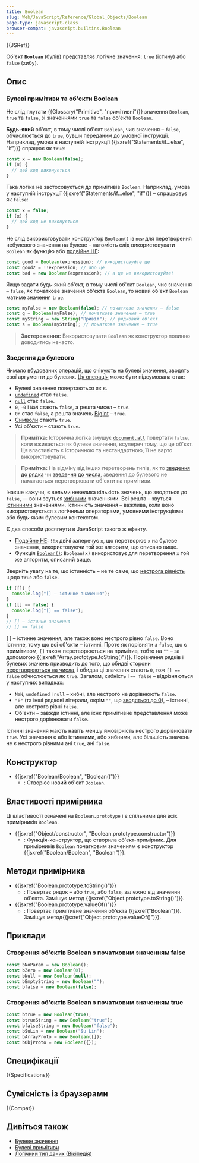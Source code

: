 ```yaml
---
title: Boolean
slug: Web/JavaScript/Reference/Global_Objects/Boolean
page-type: javascript-class
browser-compat: javascript.builtins.Boolean
---
```


{{JSRef}}

Об'єкт **`Boolean`** (булів) представляє логічне значення: `true` (істину) або `false` (хибу).

## Опис

### Булеві примітиви та об'єкти Boolean

Не слід плутати {{Glossary("Primitive", "примітивні")}} значення `Boolean`, `true` та `false`, зі значеннями `true` та `false` об'єкта `Boolean`.

**Будь-який** об'єкт, в тому числі об'єкт `Boolean`, чиє значення – `false`, обчислюється до `true`, бувши переданим до умовної інструкції. Наприклад, умова в наступній інструкції {{jsxref("Statements/if...else", "if")}} спрацює як `true`:

```js
const x = new Boolean(false);
if (x) {
  // цей код виконується
}
```

Така логіка не застосовується до примітивів `Boolean`. Наприклад, умова у наступній інструкції {{jsxref("Statements/if...else", "if")}} – спрацьовує як `false`:

```js
const x = false;
if (x) {
  // цей код не виконується
}
```

Не слід використовувати конструктор `Boolean()` із `new` для перетворення небулевого значення на булеве – натомість слід використовувати `Boolean` як функцію або [подвійне НЕ](/uk/docs/Web/JavaScript/Reference/Operators/Logical_NOT#podviine-ne-):

```js
const good = Boolean(expression); // використовуйте це
const good2 = !!expression; // або це
const bad = new Boolean(expression); // а це не використовуйте!
```

Якщо задати будь-який об'єкт, в тому числі об'єкт `Boolean`, чиє значення – `false`, як початкове значення об'єкта `Boolean`, то новий об'єкт `Boolean` матиме значення `true`.

```js
const myFalse = new Boolean(false); // початкове значення – false
const g = Boolean(myFalse); // початкове значення – true
const myString = new String("Привіт"); // рядковий об'єкт
const s = Boolean(myString); // початкове значення – true
```

> **Застереження:** Використовувати `Boolean` як конструктор повинно доводитись нечасто.

### Зведення до булевого

Чимало вбудованих операцій, що очікують на булеві значення, зводять свої аргументи до булевих. [Ця операція](https://tc39.es/ecma262/multipage/abstract-operations.html#sec-toboolean) може бути підсумована отак:

- Булеві значення повертаються як є.
- [`undefined`](/uk/docs/Web/JavaScript/Reference/Global_Objects/undefined) стає `false`.
- [`null`](/uk/docs/Web/JavaScript/Reference/Operators/null) стає `false`.
- `0`, `-0` і `NaN` стають `false`, а решта чисел – `true`.
- `0n` стає `false`, а решта значень [BigInt](/uk/docs/Web/JavaScript/Reference/Global_Objects/BigInt) – `true`.
- [Символи](/uk/docs/Web/JavaScript/Reference/Global_Objects/Symbol) стають `true`.
- Усі об'єкти – стають `true`.

> **Примітка:** Історична логіка змушує [`document.all`](/uk/docs/Web/API/Document/all) повертати `false`, коли вживається як булеве значення, всупереч тому, що це об'єкт. Ця властивість є історичною та нестандартною, її не варто використовувати.

> **Примітка:** На відміну від інших перетворень типів, як то [зведення до рядка](/uk/docs/Web/JavaScript/Reference/Global_Objects/String#zvedennia-do-riadka) чи [зведення до числа](/uk/docs/Web/JavaScript/Reference/Global_Objects/Number#zvedennia-do-chysla), зведення до булевого не намагається перетворювати об'єкти на примітиви.

Інакше кажучи, є вельми невелика кількість значень, що зводяться до `false`, — вони звуться [хибними](/uk/docs/Glossary/Falsy) значеннями. Всі решта – звуться [істинними](/uk/docs/Glossary/Truthy) значеннями. Істинність значення – важлива, коли воно використовується з логічними операторами, умовними інструкціями або будь-яким булевим контекстом.

Є два способи досягнути в JavaScript такого ж ефекту.

- [Подвійне НЕ](/uk/docs/Web/JavaScript/Reference/Operators/Logical_NOT#podviine-ne-): `!!x` двічі заперечує `x`, що перетворює `x` на булеве значення, використовуючи той же алгоритм, що описано вище.
- Функція [`Boolean()`](/uk/docs/Web/JavaScript/Reference/Global_Objects/Boolean/Boolean): `Boolean(x)` використовує для перетворення `x` той же алгоритм, описаний вище.

Зверніть увагу на те, що істинність – не те саме, що [нестрога рівність](/uk/docs/Web/JavaScript/Reference/Operators/Equality) щодо `true` або `false`.

```js
if ([]) {
  console.log("[] – істинне значення");
}
if ([] == false) {
  console.log("[] == false");
}
// [] – істинне значення
// [] == false
```

`[]` – істинне значення, але також воно нестрого рівно `false`. Воно істинне, тому що всі об'єкти – істинні. Проте як порівняти з `false`, що є примітивом, `[]` також перетворюється на примітив, тобто на `""` – за допомогою {{jsxref("Array.prototype.toString()")}}. Порівняння рядків і булевих значень призводить до того, що обидві сторони [перетворюються на числа](/uk/docs/Web/JavaScript/Reference/Global_Objects/Number#zvedennia-do-chysla), і обидва ці значення стають `0`, тож `[] == false` обчислюється як `true`. Загалом, хибність і `== false` – відрізняються у наступних випадках:

- `NaN`, `undefined` і `null` – хибні, але нестрого не дорівнюють `false`.
- `"0"` (та інші рядкові літерали, окрім `""`, що [зводяться до 0](/uk/docs/Web/JavaScript/Reference/Global_Objects/Number#zvedennia-do-chysla)), – істинні, але нестрого рівні `false`.
- Об'єкти – завжди істинні, але їхнє примітивне представлення може нестрого дорівнювати `false`.

Істинні значення мають навіть меншу ймовірність нестрого дорівнювати `true`. Усі значення є або істинними, або хибними, але більшість значень не є нестрого рівними ані `true`, ані `false`.

## Конструктор

- {{jsxref("Boolean/Boolean", "Boolean()")}}
  - : Створює новий об'єкт `Boolean`.

## Властивості примірника

Ці властивості означені на `Boolean.prototype` і є спільними для всіх примірників `Boolean`.

- {{jsxref("Object/constructor", "Boolean.prototype.constructor")}}
  - : Функція-конструктор, що створила об'єкт-примірник. Для примірників `Boolean` початковим значенням є конструктор {{jsxref("Boolean/Boolean", "Boolean")}}.

## Методи примірника

- {{jsxref("Boolean.prototype.toString()")}}
  - : Повертає рядок – або `true`, або `false`, залежно від значення об'єкта. Заміщує метод {{jsxref("Object.prototype.toString()")}}.
- {{jsxref("Boolean.prototype.valueOf()")}}
  - : Повертає примітивне значення об'єкта {{jsxref("Boolean")}}. Заміщує метод{{jsxref("Object.prototype.valueOf()")}}.

## Приклади

### Створення об'єктів Boolean з початковим значенням false

```js
const bNoParam = new Boolean();
const bZero = new Boolean(0);
const bNull = new Boolean(null);
const bEmptyString = new Boolean("");
const bfalse = new Boolean(false);
```

### Створення об'єктів Boolean з початковим значенням true

```js
const btrue = new Boolean(true);
const btrueString = new Boolean("true");
const bfalseString = new Boolean("false");
const bSuLin = new Boolean("Su Lin");
const bArrayProto = new Boolean([]);
const bObjProto = new Boolean({});
```

## Специфікації

{{Specifications}}

## Сумісність із браузерами

{{Compat}}

## Дивіться також

- [Булеве значення](/uk/docs/Glossary/Boolean)
- [Булеві примітиви](/uk/docs/Web/JavaScript/Data_structures#typ-boolean)
- [Логічний тип даних (Вікіпедія)](https://uk.wikipedia.org/wiki/%D0%9B%D0%BE%D0%B3%D1%96%D1%87%D0%BD%D0%B8%D0%B9_%D1%82%D0%B8%D0%BF_%D0%B4%D0%B0%D0%BD%D0%B8%D1%85)

